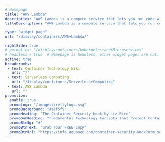 ```yaml
---
# Homepage
title: "AWS Lambda"
description: "AWS Lambda is a compute service that lets you run code without provisioning or managing servers. AWS Lambda executes your code only when needed and scales automatically, from a few requests per day to thousands per second. This page gathers resources on AWS Lambda costs, use cases and tutorials."
titleDescription: "AWS Lambda is a compute service that lets you run code without provisioning or managing servers. AWS Lambda executes your code only when needed and scales automatically, from a few requests per day to thousands per second. This page gathers resources on AWS Lambda costs, use cases and tutorials." 

type: "widget_page"
url: "/display/containers/AWS+Lambda/" 

rightSide: true 
# permalink: "/display/containers/Kubernetes+and+Microservices"
# headless = true  # Homepage is headless, other widget pages are not.
active: true
breadcrumbs:
 - text: Container Technology Wiki
   url: "/"
 - text: Serverless Computing
   url: "/display/containers/Serverless+Computing"
 - text: AWS Lambda
   url: ""
promotion:
  enable: true
  promoLogo: "/images/orellylogo.svg"
  promoBackground: "#e8f5f9"
  promoHeading: "The Container Security book by Liz Rice"
  promoSubHeading: "Fundamental Technology Concepts that Protect Containerized Applications"
  promoBtnBg: "#"
  promoBtnText: "Grab Your FREE Copy"
  promoBtnUrl: "https://info.aquasec.com/container-security-book?utm_source=wiki"
---
```


